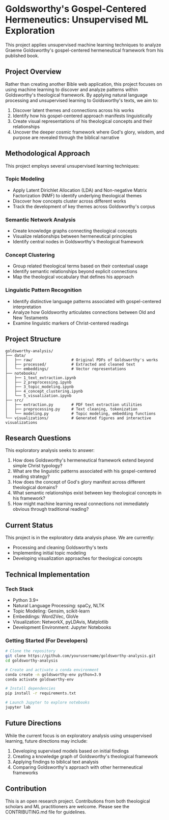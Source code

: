 # Goldsworthy's Gospel-Centered Hermeneutics: Unsupervised ML Exploration

This project applies unsupervised machine learning techniques to analyze Graeme Goldsworthy's gospel-centered hermeneutical framework from his published book.

## Project Overview

Rather than creating another Bible web application, this project focuses on using machine learning to discover and analyze patterns within Goldsworthy's theological framework. By applying natural language processing and unsupervised learning to Goldsworthy's texts, we aim to:

1. Discover latent themes and connections across his works
2. Identify how his gospel-centered approach manifests linguistically
3. Create visual representations of his theological concepts and their relationships
4. Uncover the deeper cosmic framework where God's glory, wisdom, and purpose are revealed through the biblical narrative

## Methodological Approach

This project employs several unsupervised learning techniques:

### Topic Modeling
- Apply Latent Dirichlet Allocation (LDA) and Non-negative Matrix Factorization (NMF) to identify underlying theological themes
- Discover how concepts cluster across different works
- Track the development of key themes across Goldsworthy's corpus

### Semantic Network Analysis
- Create knowledge graphs connecting theological concepts
- Visualize relationships between hermeneutical principles
- Identify central nodes in Goldsworthy's theological framework

### Concept Clustering
- Group related theological terms based on their contextual usage
- Identify semantic relationships beyond explicit connections
- Map the theological vocabulary that defines his approach

### Linguistic Pattern Recognition
- Identify distinctive language patterns associated with gospel-centered interpretation
- Analyze how Goldsworthy articulates connections between Old and New Testaments
- Examine linguistic markers of Christ-centered readings

## Project Structure

```
goldsworthy-analysis/
├── data/
│   ├── raw/                 # Original PDFs of Goldsworthy's works
│   ├── processed/           # Extracted and cleaned text
│   └── embeddings/          # Vector representations
├── notebooks/
│   ├── 1_text_extraction.ipynb
│   ├── 2_preprocessing.ipynb
│   ├── 3_topic_modeling.ipynb
│   ├── 4_concept_clustering.ipynb
│   └── 5_visualization.ipynb
├── src/
│   ├── extraction.py        # PDF text extraction utilities
│   ├── preprocessing.py     # Text cleaning, tokenization
│   └── modeling.py          # Topic modeling, embedding functions
└── visualizations/          # Generated figures and interactive visualizations
```

## Research Questions

This exploratory analysis seeks to answer:

1. How does Goldsworthy's hermeneutical framework extend beyond simple Christ typology?
2. What are the linguistic patterns associated with his gospel-centered reading strategy?
3. How does the concept of God's glory manifest across different theological domains?
4. What semantic relationships exist between key theological concepts in his framework?
5. How might machine learning reveal connections not immediately obvious through traditional reading?

## Current Status

This project is in the exploratory data analysis phase. We are currently:
- Processing and cleaning Goldsworthy's texts
- Implementing initial topic modeling
- Developing visualization approaches for theological concepts

## Technical Implementation

### Tech Stack
- Python 3.9+
- Natural Language Processing: spaCy, NLTK
- Topic Modeling: Gensim, scikit-learn
- Embeddings: Word2Vec, GloVe
- Visualization: NetworkX, pyLDAvis, Matplotlib
- Development Environment: Jupyter Notebooks

### Getting Started (For Developers)

```bash
# Clone the repository
git clone https://github.com/yourusername/goldsworthy-analysis.git
cd goldsworthy-analysis

# Create and activate a conda environment
conda create -n goldsworthy-env python=3.9
conda activate goldsworthy-env

# Install dependencies
pip install -r requirements.txt

# Launch Jupyter to explore notebooks
jupyter lab
```

## Future Directions

While the current focus is on exploratory analysis using unsupervised learning, future directions may include:

1. Developing supervised models based on initial findings
2. Creating a knowledge graph of Goldsworthy's theological framework
3. Applying findings to biblical text analysis
4. Comparing Goldsworthy's approach with other hermeneutical frameworks

## Contribution

This is an open research project. Contributions from both theological scholars and ML practitioners are welcome. Please see the CONTRIBUTING.md file for guidelines.
